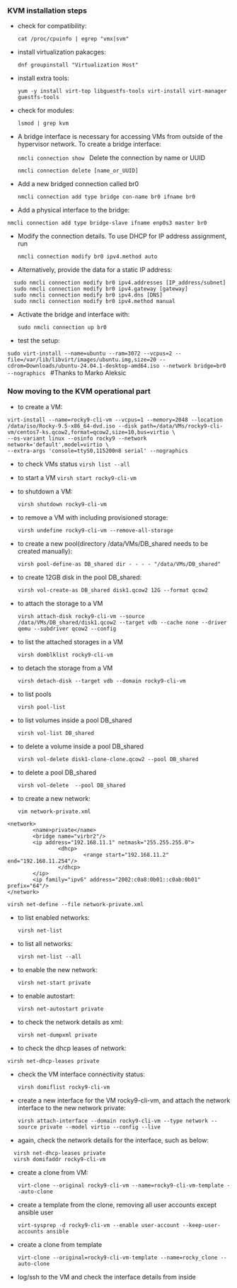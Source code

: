 ### KVM installation steps

- check for compatibility:

  `cat /proc/cpuinfo | egrep "vmx|svm"`

- install virtualization pakacges:

  `dnf groupinstall "Virtualization Host"
`

- install extra tools:

  `yum -y install virt-top libguestfs-tools virt-install virt-manager guestfs-tools`

- check for modules:

  `lsmod | grep kvm`

- A bridge interface is necessary for accessing VMs from outside of the hypervisor network. To create a bridge interface:

  `nmcli connection show
`
Delete the connection by name or UUID

  `nmcli connection delete [name_or_UUID]
`

- Add a new bridged connection called br0

  `nmcli connection add type bridge con-name br0 ifname br0
`

- Add a physical interface to the bridge:

 `nmcli connection add type bridge-slave ifname enp0s3 master br0
`

- Modify the connection details. To use DHCP for IP address assignment, run

  `nmcli connection modify br0 ipv4.method auto
`

- Alternatively, provide the data for a static IP address:

```
  sudo nmcli connection modify br0 ipv4.addresses [IP_address/subnet]
  sudo nmcli connection modify br0 ipv4.gateway [gateway]
  sudo nmcli connection modify br0 ipv4.dns [DNS]
  sudo nmcli connection modify br0 ipv4.method manual
```

- Activate the bridge and interface with:

  `sudo nmcli connection up br0
`

- test the setup:

 `sudo virt-install --name=ubuntu --ram=3072 --vcpus=2 --file=/var/lib/libvirt/images/ubuntu.img,size=20 --cdrom=Downloads/ubuntu-24.04.1-desktop-amd64.iso --network bridge=br0 --nographics
`
#Thanks to Marko Aleksic [](https://phoenixnap.com/kb/install-kvm-centos)

### Now moving to the KVM operational part

- to create a VM:

```
virt-install --name=rocky9-cli-vm --vcpus=1 --memory=2048 --location /data/iso/Rocky-9.5-x86_64-dvd.iso --disk path=/data/VMs/rocky9-cli-vm/centos7-ks.qcow2,format=qcow2,size=10,bus=virtio \
--os-variant linux --osinfo rocky9 --network network='default',model=virtio \
--extra-args 'console=ttyS0,115200n8 serial' --nographics
```

- to check VMs status
  `virsh list --all`
  
- to start a VM
  `virsh start rocky9-cli-vm`
  
- to shutdown a VM:

  `virsh shutdown rocky9-cli-vm`

- to remove a VM with including provisioned storage:

  `virsh undefine rocky9-cli-vm --remove-all-storage`

- to create a new pool(directory /data/VMs/DB_shared needs to be created manually):

  `virsh pool-define-as DB_shared dir - - - - "/data/VMs/DB_shared"
`

- to create 12GB disk in the pool DB_shared:

  `virsh vol-create-as DB_shared disk1.qcow2 12G --format qcow2`

- to attach the storage to a VM
  
  `virsh attach-disk rocky9-cli-vm --source /data/VMs/DB_shared/disk1.qcow2 --target vdb --cache none --driver qemu --subdriver qcow2 --config`

- to list the attached storages in a VM

  `virsh domblklist rocky9-cli-vm`

- to detach the storage from a VM

  `virsh detach-disk --target vdb --domain rocky9-cli-vm`

- to list pools

  `virsh pool-list`

- to list volumes inside a pool DB_shared

  `virsh vol-list DB_shared`

- to delete a volume inside a pool DB_shared

  `virsh vol-delete disk1-clone-clone.qcow2 --pool DB_shared`

- to delete a pool DB_shared

  `virsh vol-delete  --pool DB_shared`

- to create a new network:

  `vim network-private.xml
`
```
<network>
        <name>private</name>
        <bridge name="virbr2"/>
        <ip address="192.168.11.1" netmask="255.255.255.0">
                <dhcp>
                        <range start="192.168.11.2" end="192.168.11.254"/>
                </dhcp>
        </ip>
        <ip family="ipv6" address="2002:c0a8:0b01::c0ab:0b01" prefix="64"/>
</network>
```

  `virsh net-define --file network-private.xml
`
- to list enabled networks:

  `virsh net-list
`

- to list all networks:

  `virsh net-list --all
`

- to enable the new network:

  `virsh net-start private
`

- to enable autostart:

  `virsh net-autostart private
`

- to check the network details as xml:
  
  `virsh net-dumpxml private
`

- to check the dhcp leases of network:

`virsh net-dhcp-leases private
`

- check the VM interface connectivity status:

  `virsh domiflist rocky9-cli-vm
`

- create a new interface for the VM rocky9-cli-vm, and attach the network interface to the new network private:
 
  `virsh attach-interface --domain rocky9-cli-vm --type network --source private --model virtio --config --live
`

- again, check the network details for the interface, such as below:

```
  virsh net-dhcp-leases private
  virsh domifaddr rocky9-cli-vm
```

- create a clone from VM:

  `virt-clone --original rocky9-cli-vm --name=rocky9-cli-vm-template --auto-clone`

- create a template from the clone, removing all user accounts except ansible user

  `virt-sysprep -d rocky9-cli-vm --enable user-account --keep-user-accounts ansible`
 
- create a clone from template

  `virt-clone --original=rocky9-cli-vm-template --name=rocky_clone --auto-clone`

- log/ssh to the VM and check the interface details from inside



